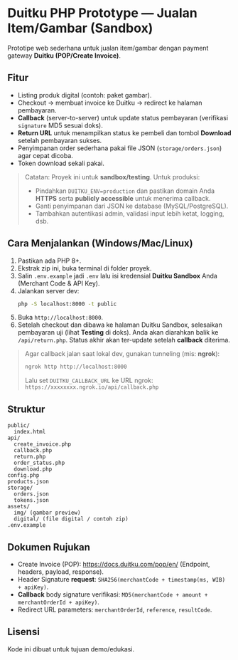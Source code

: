 # Duitku PHP Prototype — Jualan Item/Gambar (Sandbox)

Prototipe web sederhana untuk jualan item/gambar dengan payment gateway **Duitku (POP/Create Invoice)**.

## Fitur
- Listing produk digital (contoh: paket gambar).
- Checkout → membuat invoice ke Duitku → redirect ke halaman pembayaran.
- **Callback** (server-to-server) untuk update status pembayaran (verifikasi `signature` MD5 sesuai doks).
- **Return URL** untuk menampilkan status ke pembeli dan tombol **Download** setelah pembayaran sukses.
- Penyimpanan order sederhana pakai file JSON (`storage/orders.json`) agar cepat dicoba.
- Token download sekali pakai.

> Catatan: Proyek ini untuk **sandbox/testing**. Untuk produksi:
> - Pindahkan `DUITKU_ENV=production` dan pastikan domain Anda **HTTPS** serta **publicly accessible** untuk menerima callback.
> - Ganti penyimpanan dari JSON ke database (MySQL/PostgreSQL).
> - Tambahkan autentikasi admin, validasi input lebih ketat, logging, dsb.

## Cara Menjalankan (Windows/Mac/Linux)
1. Pastikan ada PHP 8+.
2. Ekstrak zip ini, buka terminal di folder proyek.
3. Salin `.env.example` jadi `.env` lalu isi kredensial **Duitku Sandbox** Anda (Merchant Code & API Key).
4. Jalankan server dev:
   ```bash
   php -S localhost:8000 -t public
   ```
5. Buka `http://localhost:8000`.
6. Setelah checkout dan dibawa ke halaman Duitku Sandbox, selesaikan pembayaran uji (lihat **Testing** di doks). Anda akan diarahkan balik ke `/api/return.php`. Status akhir akan ter-update setelah **callback** diterima.

> Agar callback jalan saat lokal dev, gunakan tunneling (mis: **ngrok**):
> ```bash
> ngrok http http://localhost:8000
> ```
> Lalu set `DUITKU_CALLBACK_URL` ke URL ngrok: `https://xxxxxxxx.ngrok.io/api/callback.php`

## Struktur
```
public/
  index.html
api/
  create_invoice.php
  callback.php
  return.php
  order_status.php
  download.php
config.php
products.json
storage/
  orders.json
  tokens.json
assets/
  img/ (gambar preview)
  digital/ (file digital / contoh zip)
.env.example
```

## Dokumen Rujukan
- Create Invoice (POP): https://docs.duitku.com/pop/en/ (Endpoint, headers, payload, response).
- Header Signature **request**: `SHA256(merchantCode + timestamp(ms, WIB) + apiKey)`.
- **Callback** body signature verifikasi: `MD5(merchantCode + amount + merchantOrderId + apiKey)`.
- Redirect URL parameters: `merchantOrderId`, `reference`, `resultCode`.

## Lisensi
Kode ini dibuat untuk tujuan demo/edukasi.
